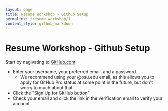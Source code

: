 ```yaml
---
layout: page
title: Resume Workshop - Github Setup
permalink: /resume-workshop/1
content_style: github_markdown
---
```


# Resume Workshop - Github Setup

Start by nagivating to [GitHub.com](https://github.com/)
* Enter your username, your preferred email, and a password
    * We recommend using your @osu.edu email, as this allows you to apply for GitHub Pro status at some point in the future, but don't worry to much about that 
* Click the "Sign Up for GitHub button"
* Check your email and click the link in the verification email to verify your account

